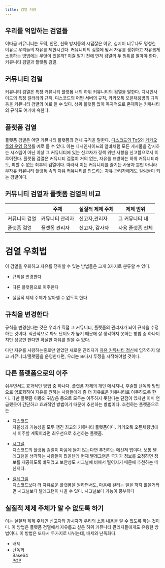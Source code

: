 ```yaml
---
title: 검열 저항
---
```

## 우리를 억압하는 검열들
이따금 커뮤니티는 도덕, 안전, 친목 방지등의 시덥잖은 이유, 심지어 너무나도 멍청한 이유로 우리들의 자유를 제한시킨다. 커뮤니티의 검열에 맞서 자유를 쟁취하고 자유롭게 소통하는 방법에는 무엇이 있을까? 이걸 알기 전에 먼저 검열의 두 범위를 알아야 한다. 커뮤니티 검열과 플랫폼 검열.

## 커뮤니티 검열

커뮤니티 검열은 특정 커뮤니티 플랫폼 내의 하위 커뮤니티의 검열을 말한다. 디시인사이드의 특정 갤러리의 규칙, 디스코드의 어떤 서버의 규칙, 카카오톡 오픈채팅방의 규칙 등을 커뮤니티 검열의 예로 들 수 있다. 상위 플랫폼 없이 독자적으로 존재하는 커뮤니티의 규칙도 여기에 속한다.

## 플랫폼 검열

플랫폼 검열은 어떤 커뮤니티 플랫폼의 전체 규칙을 말한다. [디스코드의 ToS](https://discord.com/terms)와 [카카오톡의 운영 정책](https://talksafety.kakao.com/policy)를 예로 들 수 있다. 이는 디시인사이드의 알바처럼 모든 게시물을 감시하는 시스템이 아닌 이상 그 커뮤니티에 있는 신고자가 정책 위반 사항을 신고함으로서 이루어진다. 플랫폼 검열은 커뮤니티 검열이 거의 없는, 자유를 표방하는 하위 커뮤니티라도, 피할 수 없는 최후의 검열이다. 따라서 이는 커뮤니티를 즐기는 사용자 뿐만 아니라 부자유 커뮤니티 플랫폼 속의 자유 커뮤니티를 만드려는 자유 관리자에게도 걸림돌이 되는 검열이다.

## 커뮤니티 검열과 플랫폼 검열의 비교

|  | 주체 | 실질적 제제 주체 | 제제 범위 |
| --- | --- | --- | --- |
| 커뮤니티 검열 | 커뮤니티 관리자 | 신고자,관리자 | 그 커뮤니티 내 |
| 플랫폼 검열 | 플랫폼 관리자 | 신고자, 감사자 | 사용 플랫폼 전체 |

# 검열 우회법
이 검열을 우회하고 자유를 쟁취할 수 있는 방법들은 크게 3가지로 분류할 수 있다.  

- 규칙을 변경한다  

- 다른 플랫폼으로 이주한다  

- 실질적 제제 주체가 알아챌 수 없도록 한다

## 규칙을 변경한다
규칙을 변경한다는 것은 우리가 직접 그 커뮤니티, 플랫폼의 관리자가 되어 규칙을 수정하는 것이다. 직관적으로 봐도 난이도가 높기 때문에 잘 생각하지 못하는 방법 중 하나이지만 성공만 한다면 확실한 자유를 얻을 수 있다.

다만 자유를 사랑하는줄로만 알았던 새로운 관리자가 [자유 커뮤니티 정신](../spirit/index.md)에 입각하지 않고 커뮤니티/플랫폼을 운영한다면, 우리는 또다시 투쟁을 시작해야할 것이다.

## 다른 플랫폼으로의 이주
쉬우면서도 효과적인 방법 중 하나다. 플랫폼 자체의 개인 메시지나, 후술할 난독화 방법으로 암호화하여 자유를 원하는 사람들에게 좀 더 자유로운 커뮤니티로 이주하도록 한다. 다만 플랫폼 이동의 귀찮음 등으로 모두는 이주하지 못한다는 단점이 있지만 이미 언급했듯이 간단하고 효과적인 방법이기 때문에 추천하는 방법이다. 추천하는 플랫폼으로는

- [디스코드](https://discord.com)  
자율성과 기능성을 모두 챙긴 최고의 커뮤니티 플랫폼이다. 카카오톡 오픈채팅방에서 이주할 계획이라면 최우선으로 추천하는 플랫폼.

- [시그널](https://signal.org)  
디스코드의 플랫폼 검열이 마음에 들지 않는다면 추천하는 메신저 앱이다. 보통 텔레그램을 생각하는 사람들이 많을텐데 현재 텔레그램은 국가가 정보를 요청하면 정보를 제공하도록 바뀌었고 보안성도 시그널에 비해서 떨어지기 때문에 추천하는 메신저다.

- [텔레그램](https://telegram.org)  
디스코드보다 더 자유로운 플랫폼을 원하면서도, 마음에 걸리는 일을 하지 않을거라면 시그널보다 텔레그램이 나을 수 있다. 시그널보다 기능이 풍부하다

## 실질적 제제 주체가 알 수 없도록 하기
이는 실질적 제제 주체인 신고자와 감시자가 우리의 소통 내용을 알 수 없도록 하는 것이다. 이 방법은 플랫폼 검열에서 자유롭고 싶은 하위 커뮤니티 관리자들에게도 유용한 방법이다. 이 방법은 또다시 두가지로 나뉘는데, 배제와 난독화다.

- 배제
- 난독화  
Base64  
[PGP](pgp.md)
